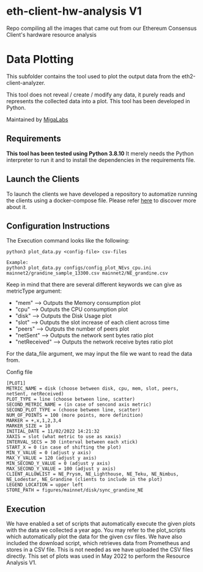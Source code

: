# eth-client-hw-analysis V1
Repo compiling all the images that came out from our Ethereum Consensus Client's hardware resource analysis 

# Data Plotting
This subfolder contains the tool used to plot the output data from the eth2-client-analyzer.

This tool does not reveal / create / modify any data, it purely reads and represents the collected data into a plot.
This tool has been developed in Python.

Maintained by [MigaLabs](http://migalabs.io)


## Requirements

<strong>This tool has been tested using Python 3.8.10</strong>
It merely needs the Python interpreter to run it and to install the dependencies in the requirements file.

## Launch the Clients

To launch the clients we have developed a repository to automatize running the clients using a docker-compose file. Please refer [here](https://github.com/migalabs/eth2-clients-setup) to discover more about it.


## Configuration Instructions

The Execution command looks like the following:

```
python3 plot_data.py <config-file> csv-files

Example:
python3 plot_data.py configs/config_plot_NEvs_cpu.ini mainnet2/grandine_sample_13300.csv mainnet2/NE_grandine.csv

```
Keep in mind that there are several different keywords we can give as metricType argument:
- "mem" --> Outputs the Memory consumption plot
- "cpu" --> Outputs the CPU consumption plot
- "disk" --> Outputs the Disk Usage plot
- "slot" --> Outputs the slot increase of each client across time
- "peers" --> Outputs the number of peers plot
- "netSent" --> Outputs the network sent bytes ratio plot
- "netReceived" --> Outputs the network receive bytes ratio plot

For the data_file argument, we may input the file we want to read the data from.


Config file

```
[PLOT1]
METRIC_NAME = disk (choose between disk, cpu, mem, slot, peers, netSent, netReceived)
PLOT_TYPE = line (choose between line, scatter)
SECOND_METRIC_NAME = (in case of sencond axis metric)
SECOND_PLOT_TYPE = (choose between line, scatter)
NUM_OF_POINTS = 100 (more points, more definition)
MARKER = +,x,1,2,3,4
MARKER_SIZE = 10
INITIAL_DATE = 11/02/2022 14:21:32
XAXIS = slot (what metric to use as xaxis)
INTERVAL_SECS = 30 (interval between each xtick)
START_X = 0 (in case of shifting the plot)
MIN_Y_VALUE = 0 (adjust y axis)
MAX_Y_VALUE = 120 (adjust y axis)
MIN_SECOND_Y_VALUE = 0 (adjust y axis)
MAX_SECOND_Y_VALUE = 100 (adjust y axis)
CLIENT_ALLOWLIST = NE_Prysm, NE_Lighthouse, NE_Teku, NE_Nimbus, NE_Lodestar, NE_Grandine (clients to include in the plot)
LEGEND_LOCATION = upper left
STORE_PATH = figures/mainnet/disk/sync_grandine_NE
```

## Execution

We have enabled a set of scripts that automatically execute the given plots with the data we collected a year ago. You may refer to the plot_scripts which automatically plot the data for the given csv files.
We have also included the download script, which retrieves data from Prometheus and stores in a CSV file. This is not needed as we have uploaded the CSV files directly.
This set of plots was used in May 2022 to perform the Resource Analysis V1. 